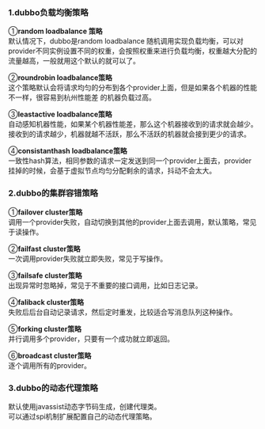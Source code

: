 ### 1.dubbo负载均衡策略    
①**random loadbalance 策略**     
默认情况下，dubbo是random loadbalance 随机调用实现负载均衡，可以对provider不同实例设置不同的权重，会按照权重来进行负载均衡，权重越大分配的流量越高，一般就用这个默认的就可以了。    

②**roundrobin loadbalance策略**    
这个策略默认会将请求均匀的分布到各个provider上面，但是如果各个机器的性能不一样，很容易到杭州性能差 的机器负载过高。   

③**leastactive loadbalance策略**    
自动感知机器性能，如果某个机器性能差，那么这个机器接收到的请求就会越少。接收到的请求越少，机器就越不活跃，那么不活跃的机器就会接到更少的请求。    

④**consistanthash loadbalance策略**   
一致性hash算法，相同参数的请求一定发送到同一个provider上面去，provider挂掉的时候，会基于虚拟节点均匀分配剩余的请求，抖动不会太大。   

### 2.dubbo的集群容错策略    
①**failover cluster策略**     
调用一个provider失败，自动切换到其他的provider上面去调用，默认策略，常见于读操作。    

②**failfast cluster策略**    
一次调用provider失败就立即失败，常见于写操作。     

③**failsafe cluster策略**    
出现异常时忽略掉，常见于不重要的接口调用，比如日志记录。    

④**faliback cluster策略**   
失败后后台自动记录请求，然后定时重发，比较适合写消息队列这种操作。    

⑤**forking cluster策略**    
并行调用多个provider，只要有一个成功就立即返回。   

⑥**broadcast cluster策略**    
逐个调用所有的provider。    

### 3.dubbo的动态代理策略    

默认使用javassist动态字节码生成，创建代理类。     
可以通过spi机制扩展配置自己的动态代理策略。